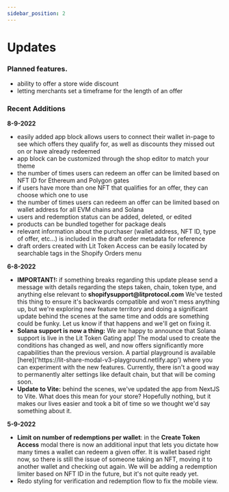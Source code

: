 ```yaml
---
sidebar_position: 2
---
```


# Updates

### Planned features.

- ability to offer a store wide discount
- letting merchants set a timeframe for the length of an offer

### Recent Additions

<strong>8-9-2022</strong>
  <ul>
    <li>easily added app block allows users to connect their wallet in-page to see which offers they qualify for, as well as discounts they missed out on or have already redeemed</li>
    <li>app block can be customized through the shop editor to match your theme</li>
    <li>the number of times users can redeem an offer can be limited based on NFT ID for Ethereum and Polygon gates</li>
    <li>if users have more than one NFT that qualifies for an offer, they can choose which one to use</li>
    <li>the number of times users can redeem an offer can be limited based on wallet address for all EVM chains and Solana</li>
    <li>users and redemption status can be added, deleted, or edited</li>
    <li>products can be bundled together for package deals</li>
    <li>relevant information about the purchaser (wallet address, NFT ID, type of offer, etc...) is included in the draft order metadata for reference</li>
    <li>draft orders created with Lit Token Access can be easily located by searchable tags in the Shopify Orders menu</li>  
  </ul>

<strong>6-8-2022</strong>
<ul>
  <li>
  <strong>IMPORTANT!: </strong> if something breaks regarding this update please send a message with
  details regarding the steps taken, chain, token type, and anything else relevant to <strong>
  shopifysupport@litprotocol.com</strong>
  We've tested this thing to ensure it's backwards compatible and won't
  mess anything up, but we're exploring new feature territory and doing a significant update behind the
  scenes at the same time and odds are something could be funky. Let us know if that happens and we'll
  get on fixing it.
  </li>
  <li>
  <strong>Solana support is now a thing:</strong> We are happy to announce that Solana support is live
  in the Lit Token Gating app! The modal used to create the conditions has changed as well, and now
  offers significantly more capabilities than the previous version. A partial
  playground is available [here]('https://lit-share-modal-v3-playground.netlify.app') where you can experiment with the
  new features.
  Currently, there isn't a good way to permanently alter settings like default chain, but
  that will be coming soon.
  </li>
  <li>
  <strong>Update to Vite:</strong> behind the scenes, we've updated the app from NextJS to Vite.
  What does this mean for your store? Hopefully nothing, but it makes our lives easier and
  took a bit of time so we thought we'd say something about it.
  </li>
</ul>

<strong>5-9-2022</strong>

- <strong>Limit on number of redemptions per wallet</strong>: in
  the <strong>Create Token Access</strong>
  modal there is now an additional input that lets you dictate
  how many times a wallet can redeem a given offer. It is wallet
  based right now, so there is still the issue of someone taking
  an NFT, moving it to another wallet and checking out again. We
  will be adding a redemption limiter based on NFT ID in the
  future, but it's not quite ready yet.
- Redo styling for verification and redemption flow to fix the mobile view.
